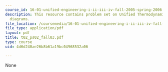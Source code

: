 ```yaml
---
course_id: 16-01-unified-engineering-i-ii-iii-iv-fall-2005-spring-2006
description: This resource contains problem set on Unified Thermodynamics like p-v
  diagrams.
file_location: /coursemedia/16-01-unified-engineering-i-ii-iii-iv-fall-2005-spring-2006/4d6d240ae26b8b61a19bc04968532a06_t02_ps02_fall03.pdf
file_type: application/pdf
layout: pdf
title: t02_ps02_fall03.pdf
type: course
uid: 4d6d240ae26b8b61a19bc04968532a06

---
```

None